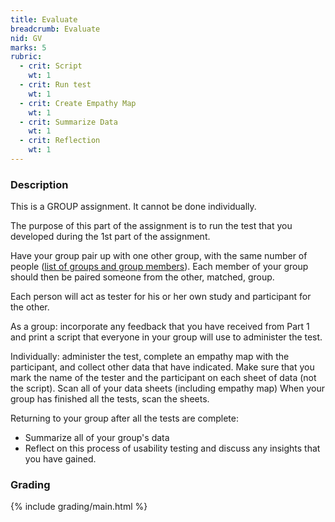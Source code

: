 ```yaml
---
title: Evaluate
breadcrumb: Evaluate
nid: GV
marks: 5
rubric:
  - crit: Script
    wt: 1
  - crit: Run test
    wt: 1
  - crit: Create Empathy Map
    wt: 1
  - crit: Summarize Data
    wt: 1
  - crit: Reflection
    wt: 1
---
```

### Description

This is a GROUP assignment. It cannot be done individually.

The purpose of this part of the assignment is to run the test
that you developed during the 1st part of the assignment.

Have your group pair up with one other group, with the same number
of people ([list of groups and group members](https://urcourses.uregina.ca/mod/page/view.php?id=923074)). Each member of your group should then be paired someone from the other, matched, group.

Each person will act as tester for his or her own study and participant for the other.

As a group: incorporate any feedback that you have received from Part 1 and print a script that everyone in your group will use to administer the test.

Individually: administer the test, complete an empathy map with the participant, and collect other data that have indicated. Make sure that you mark the name of the tester and the participant on each sheet of data (not the script). Scan all of your data sheets (including empathy map) When your group has finished all the tests, scan the sheets.

Returning to your group after all the tests are complete:
* Summarize all of your group's data
* Reflect on this process of usability testing and discuss any insights that you have gained.

### Grading

{% include grading/main.html %}
